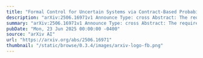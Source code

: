 ```yaml
---
title: "Formal Control for Uncertain Systems via Contract-Based Probabilistic Surrogates (Extended Version)"
description: "arXiv:2506.16971v1 Announce Type: cross Abstract: The requirement for identifying accurate system representations has not only been a challenge to fulfill, but it has compromised the scalability of formal methods, as the resulting models are often too complex for effective decision making with formal correctness and performance guarantees. Focusing on probabilistic simulation relations and surrogate models of stochastic systems, we propose an approach that significantly enhances the scalability and practical applicability of such simulation relations by eliminating the need to compute error bounds directly. As a result, we provide an abstraction-based technique that scales effectively to higher dimensions while addressing complex nonlinear agent-environment interactions with infinite-horizon temporal logic guarantees amidst uncertainty. Our approach trades scalability for conservatism favorably, as demonstrated on a complex high-dimensional vehicle intersection case study."
summary: "arXiv:2506.16971v1 Announce Type: cross Abstract: The requirement for identifying accurate system representations has not only been a challenge to fulfill, but it has compromised the scalability of formal methods, as the resulting models are often too complex for effective decision making with formal correctness and performance guarantees. Focusing on probabilistic simulation relations and surrogate models of stochastic systems, we propose an approach that significantly enhances the scalability and practical applicability of such simulation relations by eliminating the need to compute error bounds directly. As a result, we provide an abstraction-based technique that scales effectively to higher dimensions while addressing complex nonlinear agent-environment interactions with infinite-horizon temporal logic guarantees amidst uncertainty. Our approach trades scalability for conservatism favorably, as demonstrated on a complex high-dimensional vehicle intersection case study."
pubDate: "Mon, 23 Jun 2025 00:00:00 -0400"
source: "arXiv AI"
url: "https://arxiv.org/abs/2506.16971"
thumbnail: "/static/browse/0.3.4/images/arxiv-logo-fb.png"
---
```


